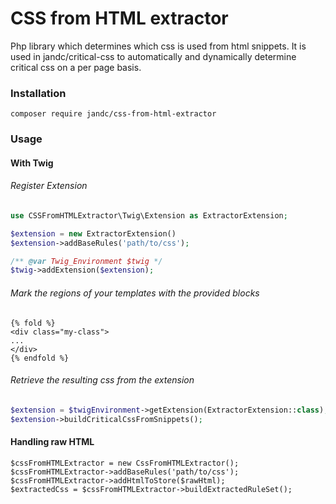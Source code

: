 # CSS from HTML extractor

Php library which determines which css is used from html snippets.
It is used in jandc/critical-css to automatically and dynamically determine critical css on a per page basis.


### Installation
``
composer require jandc/css-from-html-extractor
``
### Usage

#### With Twig
###### Register Extension
```php
use CSSFromHTMLExtractor\Twig\Extension as ExtractorExtension;

$extension = new ExtractorExtension()
$extension->addBaseRules('path/to/css');

/** @var Twig_Environment $twig */
$twig->addExtension($extension);
```
###### Mark the regions of your templates with the provided blocks
```twig
{% fold %}
<div class="my-class">
...
</div>
{% endfold %}
```

###### Retrieve the resulting css from the extension

```php
$extension = $twigEnvironment->getExtension(ExtractorExtension::class);
$extension->buildCriticalCssFromSnippets();
```


#### Handling raw HTML
```
$cssFromHTMLExtractor = new CssFromHTMLExtractor();
$cssFromHTMLExtractor->addBaseRules('path/to/css');
$cssFromHTMLExtractor->addHtmlToStore($rawHtml);
$extractedCss = $cssFromHTMLExtractor->buildExtractedRuleSet();
```
